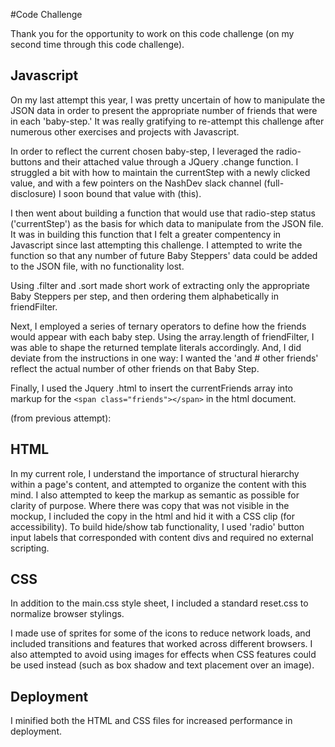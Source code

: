 #Code Challenge

Thank you for the opportunity to work on this code challenge (on my second time through this code challenge).

## Javascript
On my last attempt this year, I was pretty uncertain of how to manipulate the JSON data in order to present the appropriate number of friends that were in each 'baby-step.' It was really gratifying to re-attempt this challenge after numerous other exercises and projects with Javascript.

In order to reflect the current chosen baby-step, I leveraged the radio-buttons and their attached value through a JQuery .change function. I struggled a bit with how to maintain the currentStep with a newly clicked value, and with a few pointers on the NashDev slack channel (full-disclosure) I soon bound that value with (this).

I then went about building a function that would use that radio-step status ('currentStep') as the basis for which data to manipulate from the JSON file. It was in building this function that I felt a greater compentency in Javascript since last attempting this challenge. I attempted to write the function so that any number of future Baby Steppers' data could be added to the JSON file, with no functionality lost.

Using .filter and .sort made short work of extracting only the appropriate Baby Steppers per step, and then ordering them alphabetically in friendFilter.

Next, I employed a series of ternary operators to define how the friends would appear with each baby step. Using the array.length of friendFilter, I was able to shape the returned template literals accordingly. And, I did deviate from the instructions in one way: I wanted the 'and # other friends' reflect the actual number of other friends on that Baby Step.

Finally, I used the Jquery .html to insert the currentFriends array into markup for the `<span class="friends"></span>` in the html document.


(from previous attempt):
## HTML
In my current role, I understand the importance of structural hierarchy within a page's content, and attempted to organize the content with this mind. I also attempted to keep the markup as semantic as possible for clarity of purpose. Where there was copy that was not visible in the mockup, I included the copy in the html and hid it with a CSS clip (for accessibility). To build hide/show tab functionality, I used 'radio' button input labels that corresponded with content divs and required no external scripting. 

## CSS
In addition to the main.css style sheet, I included a standard reset.css to normalize browser stylings.

I made use of sprites for some of the icons to reduce network loads, and included transitions and features that worked across different browsers. I also attempted to avoid using images for effects when CSS features could be used instead (such as box shadow and text placement over an image). 

## Deployment
I minified both the HTML and CSS files for increased performance in deployment.

